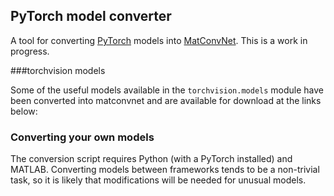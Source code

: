 PyTorch model converter
---

A tool for converting [PyTorch](https://github.com/pytorch/pytorch) models into [MatConvNet](https://github.com/vlfeat/matconvnet). This is a work in progress.

###torchvision models

Some of the useful models available in the `torchvision.models` module 
have been converted into matconvnet and are available for download at the links
below:

### Converting your own models

The conversion script requires Python (with a PyTorch installed) and MATLAB.  Converting models between frameworks tends to be a non-trivial task, so it is likely
that modifications will be needed for unusual models.
